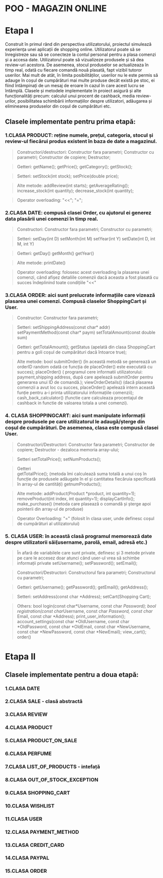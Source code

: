 # **POO - MAGAZIN ONLINE** 
# Etapa I
Construit în primul rând din perspectiva utilizatorului, proiectul simulează experiența unei aplicații de shopping online. Utilizatorul poate să se înregistreze sau să se conecteze la contul personal pentru a plasa comenzi și a accesa date. Utilizatorul poate să vizualizeze produsele și să dea review-uri acestora. De asemenea, stocul produselor se actualizeaza în timp real, odată cu fiecare comandă nouă plasată, fapt vizibil tutoror userilor. Mai mult de atât, în limita posibilităților, userilor nu le este permis să adauge în coșul de cumpărături mai multe produse decât există pe stoc, ei fiind întâmpinați de un mesaj de eroare în cazul în care acest lucru se întâmplă. Clasele și metodele implementate în proiect asigură și alte funcționalități precum: calculul unui procent de cashback, media review-urilor, posibilitatea schimbării informațiilor despre utilizatori, adăugarea și eliminearea produselor din coșul de cumpărături etc.

## Clasele implementate pentru prima etapă:
### 1.CLASA PRODUCT: reține numele, prețul, categoria, stocul și review-ul fiecărui produs existent în baza de date a magazinul.

>Constructori/destructori:
    	   Constructor fara parametri;
	   Constructor cu parametri;
	   Constructor de copiere;
	   Destructor;

>Getteri:
	getName(); 
	getPrice(); 
	getCategory(); 
	getStock(); 

>Setteri:
	setStock(int stock);
	setPrice(double price);

>Alte metode:
	addReview(int starts);
	getAverageRating();
	increase_stock(int quantity);
	decrease_stock(int quantity);
  
>Operator overloading:
	"<<";
	"=";



### 2.CLASA DATE: compusă clasei Order, cu ajutorul ei generez data plasării unei comenzi în timp real.
	
>Constructori:
	Constructor fara parametri;
	Constructor cu parametri;
	
>Setteri:
	setDay(int D)
	setMonth(int M)
	setYear(int Y)
	setDate(int D, int M, int Y) 
	
>Getteri:
	getDay()
	getMonth()
	getYear()
	
>Alte metode:
	printDate()
	
>Operator overloading: folosesc acest overloading la plasarea unei comenzi, când afișez detaliile comenzii dacă aceasta a fost plasată cu succes îndeplinind toate condițiile
	"<<"



### 3.CLASA ORDER: aici sunt prelucrate informațiile care vizează plasarea unei comenzi. Compusă claselor ShoppingCart și User.

>Constructor:
	Constructor fara parametri;
	
>Setteri:
	setShippingAddress(const char* addr)
	setPaymentMethod(const char* paym)
	setTotalAmount(const double sum)
	
>Getteri:
	getTotalAmount();
	getStatus (apelată din clasa ShoppingCart pentru a goli coșul de cumpărături dacă întoarce true);
	
>Alte metode:
	bool submitOrder() (în această metodă se generează un orderID random odată ce funcția de placeOrder() este executată cu succes);
	placeOrder() ( programul cere informatii utilizatorului: payment,shipping address, după care apelează submitOrder pentru generarea unui ID de comandă.);
	viewOrderDetails() (dacă plasarea comenzii a avut loc cu succes, placeOrder() apelează intern această funție pentru a-i printa utilizatorului informațiile comenzii);
	cash_back_calculator() (functie care calculeaza procentajul de cashback in functie de valoarea totala a unei comenzi).
	
	
	
### 4. CLASA SHOPPINGCART: aici sunt manipulate informații despre produsele pe care utilizatorul le adaugă/șterge din coșul de cumpărături. De asemenea, clasa este compusă clasei User.

>Constructori/Destructori:
	Constructor fara parametri;
	Constructor de copiere;
	Destructor - dezaloca memoria array-ului;

>Setteri 
	setTotalPrice();
	setNumProducts();
	
>Getteri	
        getTotalPrice();  (metoda îmi calculează suma totală a unui coș în funcție de produsele adăugate în el și cantitatea fiecăruia specificată în array-ul de cantități)
	getnumProducts();

>Alte metode:
	addProduct(Product *product, int quantity=1);
	removeProduct(int index, int quantity=1);
	displayCartInfo();
	make_purchase() (metoda care plasează o comandă și șterge apoi pointerii din array-ul de produse) 

>Operator Overloading:
	"=" (folosit în clasa user, unde definesc coșul de cumpărături al utilizatorului)



### 5. CLASA USER: în această clasă programul memorează date despre utilizatorii săi(username, parolă, email, adresă etc.)

>În afară de variabilele care sunt private, definesc și 3 metode private pe care le accesez doar atunci când user-ul vrea să schimbe informații private
	setUsername();
	setPassword();
	setEmail();
	
>Constructori/Destructori:
	Constructorul fara parametri;
	Constructorul cu parametri;
	
>Getteri:
	getUsername();
	getPassword();
	getEmail();
	getAddress();
	
>Setteri:
	setAddress(const char *Address);
	setCart(Shopping Cart);

>Others:
	bool login(const char*Username, const char *Password); 
	bool registration(const char*Username, const char *Password, const char* Email, const char *Address);
	print_user_information(); 
	account_settings(const char *OldUsername, const char *OldPassword, const char *OldEmail, const char *NewUsername, const char *NewPassword, const char *NewEmail);
	view_cart();
	order()
# Etapa II
## Clasele implementate pentru a doua etapă:
### 1.CLASA DATE
### 2.CLASA SALE - clasă abstractă
### 3.CLASA REVIEW
### 4.CLASA PRODUCT
### 5.CLASA PRODUCT_ON_SALE
### 6.CLASA PERFUME 
### 7.CLASA LIST_OF_PRODUCTS - intefață
### 8.CLASA OUT_OF_STOCK_EXCEPTION
### 9.CLASA SHOPPING_CART
### 10.CLASA WISHLIST
### 11.CLASA USER
### 12.CLASA PAYMENT_METHOD
### 13.CLASA CREDIT_CARD
### 14.CLASA PAYPAL
### 15.CLASA ORDER



